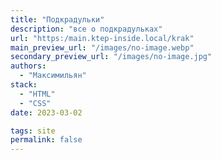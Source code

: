 ```yaml
---
title: "Подкрадульки"
description: "все о подкрадульках"
url: "https:/main.ktep-inside.local/krak"
main_preview_url: "/images/no-image.webp"
secondary_preview_url: "/images/no-image.jpg"
authors:
  - "Максимильян"
stack:
  - "HTML"
  - "CSS"
date: 2023-03-02

tags: site
permalink: false
---
```

